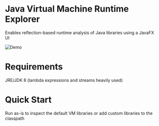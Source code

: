 # Java Virtual Machine Runtime Explorer
Enables reflection-based runtime analysis of Java libraries using a JavaFX UI

![Demo](http://i.imgur.com/w16wEfZ.gif)

# Requirements
JRE/JDK 8 (lambda expressions and streams heavily used)

# Quick Start
Run as-is to inspect the default VM libraries or add custom libraries to the classpath
